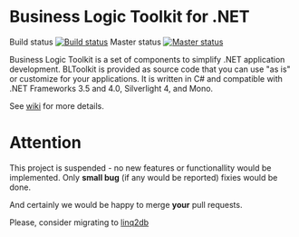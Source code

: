 # Business Logic Toolkit for .NET

Build status [![Build status](https://ci.appveyor.com/api/projects/status/i6edurjlsq9ln8h7?svg=true)](https://ci.appveyor.com/project/ili/bltoolkit)
Master status [![Master status](https://ci.appveyor.com/api/projects/status/i6edurjlsq9ln8h7/branch/master?svg=true)](https://ci.appveyor.com/project/ili/bltoolkit/branch/master)

Business Logic Toolkit is a set of components to simplify .NET application development. BLToolkit is provided as source code that you can use "as is" or customize for your applications. It is written in C# and compatible with .NET Frameworks 3.5 and 4.0, Silverlight 4, and Mono.

See [wiki](https://github.com/igor-tkachev/bltoolkit/wiki) for more details.

# Attention 

This project is suspended - no new features or functionallity would be implemented. Only **small bug** (if any would be reported) fixies would be done.

And certainly we would be happy to merge **your** pull requests.

Please, consider migrating to [linq2db](https://github.com/linq2db)

